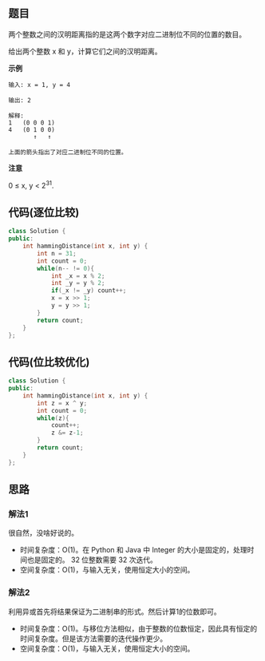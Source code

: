 ## 题目
两个整数之间的汉明距离指的是这两个数字对应二进制位不同的位置的数目。

给出两个整数 x 和 y，计算它们之间的汉明距离。

**示例**
```
输入: x = 1, y = 4

输出: 2

解释:
1   (0 0 0 1)
4   (0 1 0 0)
       ↑   ↑

上面的箭头指出了对应二进制位不同的位置。
```
**注意**

0 ≤ x, y < 2<sup>31</sup>.

## 代码(逐位比较)
```C++
class Solution {
public:
    int hammingDistance(int x, int y) {
        int n = 31;
        int count = 0;
        while(n-- != 0){
            int _x = x % 2;
            int _y = y % 2;
            if(_x != _y) count++;
            x = x >> 1;
            y = y >> 1;
        }
        return count;
    }
};
```

## 代码(位比较优化)
```C++
class Solution {
public:
    int hammingDistance(int x, int y) {
        int z = x ^ y; 
        int count = 0;
        while(z){
            count++;
            z &= z-1;
        }
        return count;
    }
};
```

## 思路

### 解法1
很自然，没啥好说的。

* 时间复杂度：O(1)。在 Python 和 Java 中 Integer 的大小是固定的，处理时间也是固定的。 32 位整数需要 32 次迭代。
* 空间复杂度：O(1)，与输入无关，使用恒定大小的空间。

### 解法2
利用异或首先将结果保证为二进制串的形式。然后计算1的位数即可。

* 时间复杂度：O(1)。与移位方法相似，由于整数的位数恒定，因此具有恒定的时间复杂度。但是该方法需要的迭代操作更少。
* 空间复杂度：O(1)，与输入无关，使用恒定大小的空间。